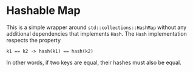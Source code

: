 # Hashable Map

This is a simple wrapper around `std::collections::HashMap` without any additional dependencies that implements `Hash`.
The `Hash` implementation respects the property 

```
k1 == k2 -> hash(k1) == hash(k2)
```

In other words, if two keys are equal, their hashes must also be equal.
